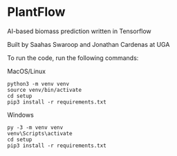 # PlantFlow

AI-based biomass prediction written in Tensorflow

Built by Saahas Swaroop and Jonathan Cardenas at UGA

To run the code, run the following commands:

MacOS/Linux
```
python3 -m venv venv
source venv/bin/activate
cd setup
pip3 install -r requirements.txt
```

Windows
```
py -3 -m venv venv
venv\Scripts\activate
cd setup
pip3 install -r requirements.txt
```